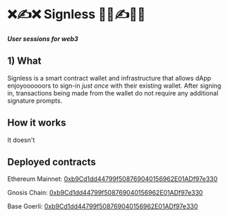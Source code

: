 # ❌✍️❌ Signless 🙅‍♀️✍️🙅‍♀️

**_User sessions for web3_**

## 1) What

Signless is a smart contract wallet and infrastructure that allows dApp enjoyoooooors to sign-in _just once_ with their existing wallet. After signing in, transactions being made from the wallet do not require any additional signature prompts.

## How it works

It doesn't

## Deployed contracts

Ethereum Mainnet: [0xb9Cd1dd44799f508769040156962E01ADf97e330](https://etherscan.io/address/0xb9Cd1dd44799f508769040156962E01ADf97e330)

Gnosis Chain: [0xb9Cd1dd44799f508769040156962E01ADf97e330](https://gnosisscan.io/address/0xb9Cd1dd44799f508769040156962E01ADf97e330)

Base Goerli: [0xb9Cd1dd44799f508769040156962E01ADf97e330](https://goerli.basescan.org/address/0xb9Cd1dd44799f508769040156962E01ADf97e330)
